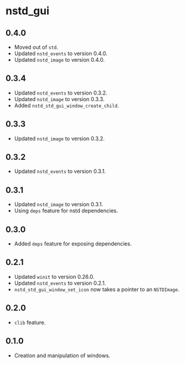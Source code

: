 # nstd_gui
## 0.4.0
- Moved out of `std`.
- Updated `nstd_events` to version 0.4.0.
- Updated `nstd_image` to version 0.4.0.
## 0.3.4
- Updated `nstd_events` to version 0.3.2.
- Updated `nstd_image` to version 0.3.3.
- Added `nstd_std_gui_window_create_child`.
## 0.3.3
- Updated `nstd_image` to version 0.3.2.
## 0.3.2
- Updated `nstd_events` to version 0.3.1.
## 0.3.1
- Updated `nstd_image` to version 0.3.1.
- Using `deps` feature for nstd dependencies.
## 0.3.0
- Added `deps` feature for exposing dependencies.
## 0.2.1
- Updated `winit` to version 0.26.0.
- Updated `nstd_events` to version 0.2.1.
- `nstd_std_gui_window_set_icon` now takes a pointer to an `NSTDImage`.
## 0.2.0
- `clib` feature.
## 0.1.0
- Creation and manipulation of windows.
